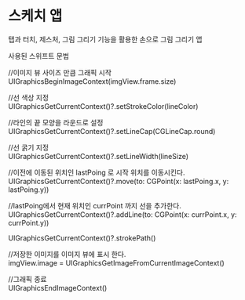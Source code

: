 # 스케치 앱

탭과 터치, 제스처, 그림 그리기 기능을 활용한 손으로 그림 그리기 앱 

사용된 스위프트 문법 

//이미지 뷰 사이즈 만큼 그래픽 시작   
UIGraphicsBeginImageContext(imgView.frame.size)     

//선 색상 지정   
UIGraphicsGetCurrentContext()?.setStrokeColor(lineColor)    

//라인의 끝 모양을 라운드로 설정 
UIGraphicsGetCurrentContext()?.setLineCap(CGLineCap.round)  

//선 굵기 지정   
UIGraphicsGetCurrentContext()?.setLineWidth(lineSize)   

//이전에 이동된 위치인 lastPoing 로 시작 위치를 이동시킨다. 
UIGraphicsGetCurrentContext()?.move(to: CGPoint(x: lastPoing.x, y: lastPoing.y))    

//lastPoing에서 현재 위치인 currPoint 까지 선을 추가한다.  
UIGraphicsGetCurrentContext()?.addLine(to: CGPoint(x: currPoint.x, y: currPoint.y))     

UIGraphicsGetCurrentContext()?.strokePath()     

//저장한 이미지를 이미지 뷰에 표시 한다.    
imgView.image = UIGraphicsGetImageFromCurrentImageContext()     

//그래픽 종료        
UIGraphicsEndImageContext()     
